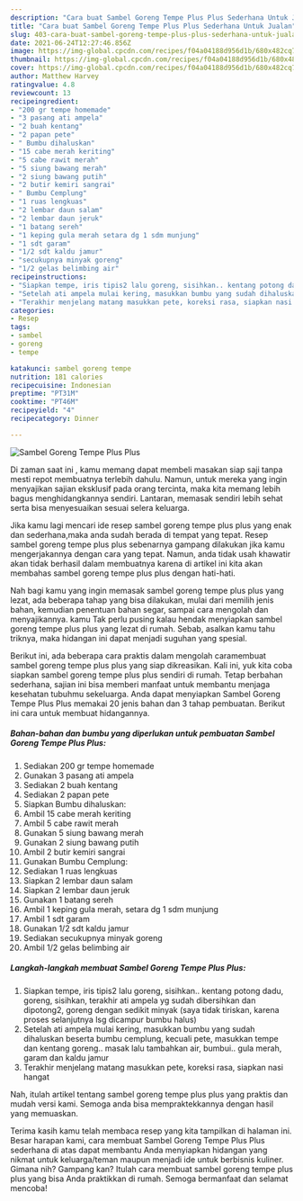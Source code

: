 ```yaml
---
description: "Cara buat Sambel Goreng Tempe Plus Plus Sederhana Untuk Jualan"
title: "Cara buat Sambel Goreng Tempe Plus Plus Sederhana Untuk Jualan"
slug: 403-cara-buat-sambel-goreng-tempe-plus-plus-sederhana-untuk-jualan
date: 2021-06-24T12:27:46.856Z
image: https://img-global.cpcdn.com/recipes/f04a04188d956d1b/680x482cq70/sambel-goreng-tempe-plus-plus-foto-resep-utama.jpg
thumbnail: https://img-global.cpcdn.com/recipes/f04a04188d956d1b/680x482cq70/sambel-goreng-tempe-plus-plus-foto-resep-utama.jpg
cover: https://img-global.cpcdn.com/recipes/f04a04188d956d1b/680x482cq70/sambel-goreng-tempe-plus-plus-foto-resep-utama.jpg
author: Matthew Harvey
ratingvalue: 4.8
reviewcount: 13
recipeingredient:
- "200 gr tempe homemade"
- "3 pasang ati ampela"
- "2 buah kentang"
- "2 papan pete"
- " Bumbu dihaluskan"
- "15 cabe merah keriting"
- "5 cabe rawit merah"
- "5 siung bawang merah"
- "2 siung bawang putih"
- "2 butir kemiri sangrai"
- " Bumbu Cemplung"
- "1 ruas lengkuas"
- "2 lembar daun salam"
- "2 lembar daun jeruk"
- "1 batang sereh"
- "1 keping gula merah setara dg 1 sdm munjung"
- "1 sdt garam"
- "1/2 sdt kaldu jamur"
- "secukupnya minyak goreng"
- "1/2 gelas belimbing air"
recipeinstructions:
- "Siapkan tempe, iris tipis2 lalu goreng, sisihkan.. kentang potong dadu, goreng, sisihkan, terakhir ati ampela yg sudah dibersihkan dan dipotong2, goreng dengan sedikit minyak (saya tidak tiriskan, karena proses selanjutnya lsg dicampur bumbu halus)"
- "Setelah ati ampela mulai kering, masukkan bumbu yang sudah dihaluskan beserta bumbu cemplung, kecuali pete, masukkan tempe dan kentang goreng.. masak lalu tambahkan air, bumbui.. gula merah, garam dan kaldu jamur"
- "Terakhir menjelang matang masukkan pete, koreksi rasa, siapkan nasi hangat"
categories:
- Resep
tags:
- sambel
- goreng
- tempe

katakunci: sambel goreng tempe 
nutrition: 181 calories
recipecuisine: Indonesian
preptime: "PT31M"
cooktime: "PT46M"
recipeyield: "4"
recipecategory: Dinner

---
```



![Sambel Goreng Tempe Plus Plus](https://img-global.cpcdn.com/recipes/f04a04188d956d1b/680x482cq70/sambel-goreng-tempe-plus-plus-foto-resep-utama.jpg)

Di zaman  saat ini , kamu memang dapat membeli masakan siap saji tanpa mesti repot membuatnya terlebih dahulu. Namun, untuk mereka yang ingin menyajikan sajian eksklusif pada orang tercinta, maka kita memang lebih bagus menghidangkannya sendiri. Lantaran, memasak sendiri lebih sehat serta bisa menyesuaikan sesuai selera keluarga.

Jika kamu lagi mencari ide resep sambel goreng tempe plus plus yang enak dan sederhana,maka anda sudah berada di tempat yang tepat. Resep sambel goreng tempe plus plus  sebenarnya gampang dilakukan jika kamu mengerjakannya dengan cara yang tepat. Namun, anda tidak usah khawatir akan tidak berhasil dalam membuatnya 
karena di artikel ini kita akan membahas sambel goreng tempe plus plus dengan hati-hati.  



Nah bagi kamu yang ingin memasak sambel goreng tempe plus plus yang lezat, ada beberapa tahap yang bisa dilakukan, mulai dari memilih jenis bahan, kemudian penentuan bahan segar, sampai cara mengolah dan menyajikannya. kamu Tak perlu pusing kalau hendak menyiapkan sambel goreng tempe plus plus yang lezat di rumah. Sebab, asalkan kamu  tahu triknya, maka hidangan ini dapat menjadi suguhan yang spesial.

Berikut ini, ada beberapa cara praktis  dalam mengolah caramembuat sambel goreng tempe plus plus yang siap dikreasikan. Kali ini, yuk kita coba siapkan sambel goreng tempe plus plus sendiri di rumah. Tetap berbahan sederhana, sajian ini bisa memberi manfaat untuk membantu menjaga kesehatan tubuhmu sekeluarga. Anda dapat menyiapkan Sambel Goreng Tempe Plus Plus memakai 20 jenis bahan dan 3 tahap pembuatan. Berikut ini cara untuk membuat hidangannya.

<!--inarticleads1-->

##### Bahan-bahan dan bumbu yang diperlukan untuk pembuatan Sambel Goreng Tempe Plus Plus:

1. Sediakan 200 gr tempe homemade
1. Gunakan 3 pasang ati ampela
1. Sediakan 2 buah kentang
1. Sediakan 2 papan pete
1. Siapkan  Bumbu dihaluskan:
1. Ambil 15 cabe merah keriting
1. Ambil 5 cabe rawit merah
1. Gunakan 5 siung bawang merah
1. Gunakan 2 siung bawang putih
1. Ambil 2 butir kemiri sangrai
1. Gunakan  Bumbu Cemplung:
1. Sediakan 1 ruas lengkuas
1. Siapkan 2 lembar daun salam
1. Siapkan 2 lembar daun jeruk
1. Gunakan 1 batang sereh
1. Ambil 1 keping gula merah, setara dg 1 sdm munjung
1. Ambil 1 sdt garam
1. Gunakan 1/2 sdt kaldu jamur
1. Sediakan secukupnya minyak goreng
1. Ambil 1/2 gelas belimbing air




<!--inarticleads2-->

##### Langkah-langkah membuat Sambel Goreng Tempe Plus Plus:

1. Siapkan tempe, iris tipis2 lalu goreng, sisihkan.. kentang potong dadu, goreng, sisihkan, terakhir ati ampela yg sudah dibersihkan dan dipotong2, goreng dengan sedikit minyak (saya tidak tiriskan, karena proses selanjutnya lsg dicampur bumbu halus)
1. Setelah ati ampela mulai kering, masukkan bumbu yang sudah dihaluskan beserta bumbu cemplung, kecuali pete, masukkan tempe dan kentang goreng.. masak lalu tambahkan air, bumbui.. gula merah, garam dan kaldu jamur
1. Terakhir menjelang matang masukkan pete, koreksi rasa, siapkan nasi hangat




Nah, itulah artikel tentang  sambel goreng tempe plus plus  yang praktis dan mudah versi kami. Semoga anda bisa mempraktekkannya dengan hasil yang memuaskan. 

Terima kasih kamu telah membaca resep yang kita tampilkan di halaman ini. Besar harapan kami, cara membuat  Sambel Goreng Tempe Plus Plus sederhana di atas dapat membantu Anda menyiapkan hidangan yang nikmat untuk keluarga/teman maupun menjadi ide untuk berbisnis kuliner. Gimana nih? Gampang kan? Itulah cara membuat sambel goreng tempe plus plus yang bisa Anda praktikkan di rumah. Semoga bermanfaat dan selamat mencoba!

